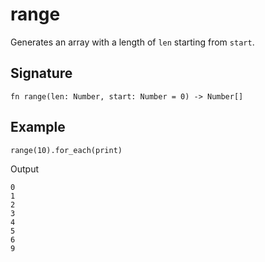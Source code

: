 # range

Generates an array with a length of `len` starting from `start`.

## Signature

```nogscript
fn range(len: Number, start: Number = 0) -> Number[]
```

## Example

```nogscript
range(10).for_each(print)
```

Output

```
0
1
2
3
4
5
6
9
```
